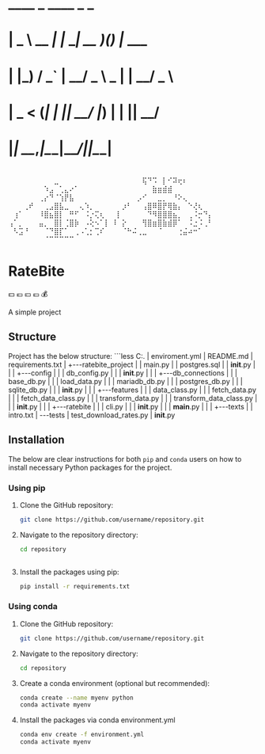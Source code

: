 #   ____       _       ____  _ _       
#  |  _ \ __ _| |_ ___| __ )(_) |_ ___ 
#  | |_) / _` | __/ _ \  _ \| | __/ _ \
#  |  _ < (_| | ||  __/ |_) | | ||  __/
#  |_| \_\__,_|\__\___|____/|_|\__\___|
#                                      
⠀⠀⠀⠀⠀⠀⠀⠀⠀⣀⠀⠀⠀⠀⠀⠀⠀⠀⠀⠀
⠀⠀⠀⠀⠀⠀⢯⠙⠩⠀⡇⠊⠽⢖⠆⠀⠀⠀⠀⠀
⠀⠀⠀⠀⠀⠀⠀⠱⣠⠀⢁⣄⠔⠁⠀⠀⠀⠀⠀⠀
⠀⠀⠀⠀⠀⠀⠀⠀⣷⣶⣾⣾⠀⠀⠀⠀⠀⠀⠀⠀
⠀⠀⠀⠀⠀⠀⢀⡔⠙⠈⢱⡟⣧⠀⠀⠀⠀⠀⠀⠀
⠀⠀⠀⠀⠀⡠⠊⠀⠀⣀⡀⠀⠘⠕⢄⠀⠀⠀⠀⠀
⠀⠀⠀⢀⠞⠀⠀⢀⣠⣿⣧⣀⠀⠀⢄⠱⡀⠀⠀⠀
⠀⠀⡰⠃⠀⠀⢠⣿⠿⣿⡟⢿⣷⡄⠀⠑⢜⢆⠀⠀
⠀⢰⠁⠀⠀⠀⠸⣿⣦⣿⡇⠀⠛⠋⠀⠨⡐⢍⢆⠀
⠀⡇⠀⠀⠀⠀⠀⠙⠻⣿⣿⣿⣦⡀⠀⢀⠨⡒⠙⡄
⢠⠁⡀⠀⠀⠀⣤⡀⠀⣿⡇⢈⣿⡷⠀⠠⢕⠢⠁⡇
⠸⠀⡕⠀⠀⠀⢻⣿⣶⣿⣷⣾⡿⠁⠀⠨⣐⠨⢀⠃
⠀⠣⣩⠘⠀⠀⠀⠈⠙⣿⡏⠁⠀⢀⠠⢁⡂⢉⠎⠀
⠀⠀⠈⠓⠬⢀⣀⠀⠀⠈⠀⠀⠀⢐⣬⠴⠒⠁⠀⠀
⠀⠀⠀⠀⠀⠀⠀⠈⠉⠉⠉⠉⠉⠀⠀⠀⠀⠀⠀⠀

# RateBite
:dollar: :euro: :yen: :pound: :moneybag:

A simple project

## Structure

Project has the below structure:
    ```less
    C:.
    |   enviroment.yml
    |   README.md
    |   requirements.txt
    |
    +---ratebite_project
    |   |   main.py
    |   |   postgres.sql
    |   |   __init__.py
    |   |
    |   +---config
    |   |   |   db_config.py
    |   |   |   __init__.py
    |   |
    |   +---db_connections
    |   |   |   base_db.py
    |   |   |   load_data.py
    |   |   |   mariadb_db.py
    |   |   |   postgres_db.py
    |   |   |   sqlite_db.py
    |   |   |   __init__.py
    |   |
    |   +---features
    |   |   |   data_class.py
    |   |   |   fetch_data.py
    |   |   |   fetch_data_class.py
    |   |   |   transform_data.py
    |   |   |   transform_data_class.py
    |   |   |   __init__.py
    |   |
    |   +---ratebite
    |   |   |   cli.py
    |   |   |   __init__.py
    |   |   |   __main__.py
    |   |
    |   +---texts
    |   |       intro.txt
    |
    \---tests
        |   test_download_rates.py
        |   __init__.py


## Installation

The below are clear instructions for both `pip` and `conda` users on how to install necessary Python packages for the project.

### Using pip

1. Clone the GitHub repository:
   ```sh
   git clone https://github.com/username/repository.git

2. Navigate to the repository directory:
   ```sh
   cd repository
  
3. Install the packages using pip:
   ```sh
   pip install -r requirements.txt
   
### Using conda

1. Clone the GitHub repository:
   ```sh
   git clone https://github.com/username/repository.git
   
2. Navigate to the repository directory:
   ```sh
   cd repository
   
3. Create a conda environment (optional but recommended):
   ```sh
   conda create --name myenv python
   conda activate myenv
   
4. Install the packages via conda environment.yml
   ```sh
   conda env create -f environment.yml
   conda activate myenv
